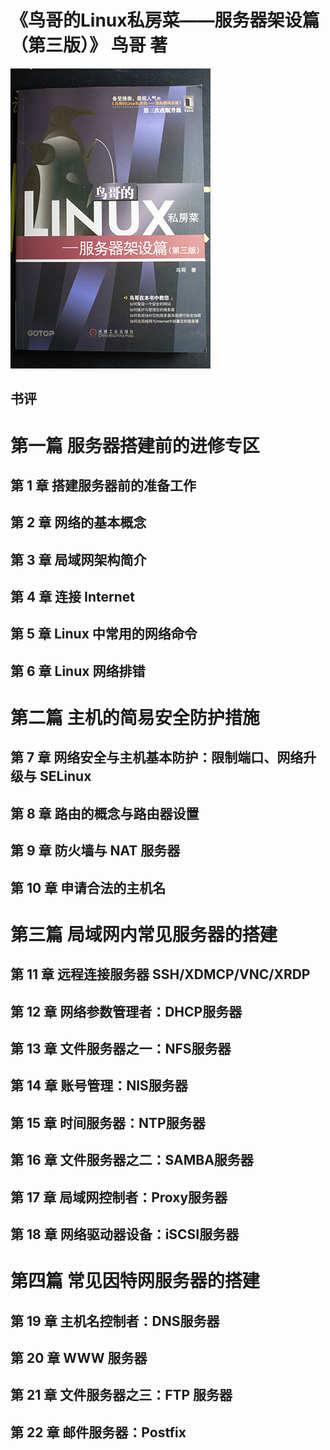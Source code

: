 # 《鸟哥的Linux私房菜——服务器架设篇（第三版）》 鸟哥 著

![](IMG_6213.jpg)

## 书评


# 第一篇 服务器搭建前的进修专区
## 第 1 章 搭建服务器前的准备工作
## 第 2 章 网络的基本概念
## 第 3 章 局域网架构简介
## 第 4 章 连接 Internet
## 第 5 章 Linux 中常用的网络命令
## 第 6 章 Linux 网络排错

# 第二篇 主机的简易安全防护措施
## 第 7 章 网络安全与主机基本防护：限制端口、网络升级与 SELinux
## 第 8 章 路由的概念与路由器设置
## 第 9 章 防火墙与 NAT 服务器
## 第 10 章 申请合法的主机名

# 第三篇 局域网内常见服务器的搭建
## 第 11 章 远程连接服务器 SSH/XDMCP/VNC/XRDP
## 第 12 章 网络参数管理者：DHCP服务器
## 第 13 章 文件服务器之一：NFS服务器
## 第 14 章 账号管理：NIS服务器
## 第 15 章 时间服务器：NTP服务器
## 第 16 章 文件服务器之二：SAMBA服务器
## 第 17 章 局域网控制者：Proxy服务器
## 第 18 章 网络驱动器设备：iSCSI服务器

# 第四篇 常见因特网服务器的搭建
## 第 19 章 主机名控制者：DNS服务器
## 第 20 章 WWW 服务器
## 第 21 章 文件服务器之三：FTP 服务器
## 第 22 章 邮件服务器：Postfix